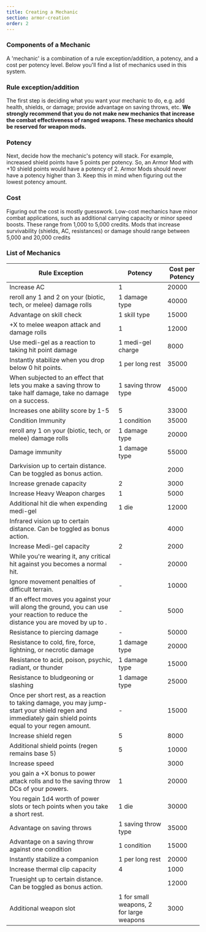 ```yaml
---
title: Creating a Mechanic
section: armor-creation
order: 2
---
```


### Components of a Mechanic
A 'mechanic' is a combination of a rule exception/addition, a potency, and a cost per potency level. Below you'll
find a list of mechanics used in this system.

### Rule exception/addition
The first step is deciding what you want your mechanic to do, e.g. add health, shields, or damage; provide advantage on
saving throws, etc. __We strongly recommend that you do not make new mechanics that increase the combat effectiveness of ranged weapons.
These mechanics should be reserved for weapon mods.__

### Potency
Next, decide how the mechanic's potency will stack. For example, increased shield points have 5 points per potency.
So, an Armor Mod with +10 shield points would have a potency of 2. Armor Mods should never have a potency higher than 3.
Keep this in mind when figuring out the lowest potency amount.

### Cost
Figuring out the cost is mostly guesswork. Low-cost mechanics have minor combat applications, such as additional
carrying capacity or minor speed boosts. These range from 1,000 to 5,000 credits. Mods that increase survivability
(shields, AC, resistances) or damage should range between 5,000 and 20,000 credits

### List of Mechanics

Rule Exception | Potency | Cost per Potency
--- | --- | ---
Increase AC|1|20000
reroll any 1 and 2 on your (biotic, tech, or melee) damage rolls|1 damage type|40000
Advantage on skill check|1 skill type|15000
+X to melee weapon attack and damage rolls|1|12000
Use medi-gel as a reaction to taking hit point damage|1 medi-gel charge|8000
Instantly stabilize when you drop below 0 hit points.|1 per long rest|35000
When subjected to an effect that lets you make a saving throw to take half damage, take no damage on a success.|1 saving throw type|45000
Increases one ability score by 1-5|5|33000
Condition Immunity|1 condition|35000
reroll any 1 on your (biotic, tech, or melee) damage rolls|1 damage type|20000
Damage immunity|1 damage type|55000
Darkvision up to certain distance. Can be toggled as bonus action.|<me-distance length="30" />|2000
Increase grenade capacity|2|3000
Increase Heavy Weapon charges|1|5000
Additional hit die when expending medi-gel|1 die|12000
Infrared vision up to certain distance. Can be toggled as bonus action.|<me-distance length="30" />|4000
Increase Medi-gel capacity|2|2000
While you're wearing it, any critical hit against you becomes a normal hit.|-|20000
Ignore movement penalties of difficult terrain.|-|10000
If an effect moves you against your will along the ground, you can use your reaction to reduce the distance you are moved by up to <me-distance length="10" />.|-|5000
Resistance to piercing damage|-|50000
Resistance to cold, fire, force, lightning, or necrotic damage|1 damage type|20000
Resistance to acid, poison, psychic, radiant, or thunder|1 damage type|15000
Resistance to bludgeoning or slashing|1 damage type|25000
Once per short rest, as a reaction to taking damage, you may jump-start your shield regen and immediately gain shield points equal to your regen amount.|-|15000
Increase shield regen|5|8000
Additional shield points (regen remains base 5)|5|10000
Increase speed|<me-distance length="5" />|3000
you gain a +X bonus to power attack rolls and to the saving throw DCs of your powers.|1|20000
You regain 1d4 worth of power slots or tech points when you take a short rest.|1 die|30000
Advantage on saving throws|1 saving throw type|35000
Advantage on a saving throw against one condition|1 condition|15000
Instantly stabilize a companion|1 per long rest|20000
Increase thermal clip capacity|4|1000
Truesight up to certain distance. Can be toggled as bonus action.|<me-distance length="30" />|12000
Additional weapon slot|1 for small weapons, 2 for large weapons|3000

